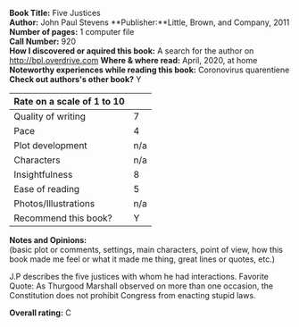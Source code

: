 **Book Title:** Five Justices  
**Author:** John Paul Stevens
**Publisher:**Little, Brown, and Company, 2011   
**Number of pages:** 1 computer file   
**Call Number:** 920   
**How I discovered or aquired this book:**   A search for the author on http://bpl.overdrive.com
**Where & where read:** April, 2020, at home      
**Noteworthy experiences while reading this book:** Coronovirus quarentiene  
**Check out authors's other book?** Y   

|Rate on a scale of 1 to 10| |
|--------------------------|-|   
|Quality of writing|7|   
|Pace|4|
|Plot development| n/a  |
|Characters| n/a  |
|Insightfulness|8|   
|Ease of reading|5|   
|Photos/Illustrations| n/a  |
|Recommend this book?|Y|

**Notes and Opinions:**   
(basic plot or comments, settings, main characters, point of view, how this book made me feel or what it made me thing, great lines or quotes, etc.)   

J.P describes the five justices with whom he had interactions. Favorite Quote: As Thurgood Marshall observed on more than one occasion, the Constitution does not prohibit Congress from enacting stupid laws.

**Overall rating:** C   
